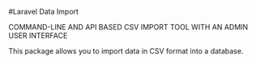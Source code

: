 #Laravel Data Import 

COMMAND-LINE AND API BASED CSV IMPORT TOOL WITH AN ADMIN USER INTERFACE

This package allows you to import data in CSV format into a database.